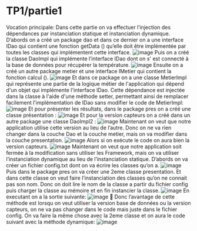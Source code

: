 # TP1/partie1
Vocation principale:
Dans cette partie on  va effectuer  l’injection des dépendances  par instanciation statique et instanciation dynamique.
D’abords on a créé un package dao et dans ce dernier on a une interface IDao qui contient une fonction getData () qu’elle doit être implémentée par toutes les classes qui implémentent cette interface.
![image](https://github.com/baayaouiimane/TP1-Complett/assets/167249908/2dbe974a-20b3-4078-a46f-2ac3e8865cba)
Puis on a créé la classe DaoImpl qui implémente l’interface IDao dont on s' est connecté à la base de données pour récupérer la température.
![image](https://github.com/baayaouiimane/TP1-Complett/assets/167249908/4401bfc7-5f72-4dce-b1b3-9ad3c2de48c5)
Ensuite on a créé un autre package metier et une interface IMetier qui contient la fonction calcul ().
![image](https://github.com/baayaouiimane/TP1-Complett/assets/167249908/c6b6e2f7-5b65-4fb7-8269-cad9c41533e6)
Et dans ce package on a une classe MetierImpl qui représente une partie de la logique métier de l'application qui dépend d'un objet qui implémente l'interface IDao. Cette dépendance est injectée dans la classe à l'aide d'une méthode setter, permettant ainsi de remplacer facilement l'implémentation de IDao sans modifier le code de MetierImpl:
![image](https://github.com/baayaouiimane/TP1-Complett/assets/167249908/5252ff0f-0984-4d36-b973-7af696aa926b)
Et pour présenter les résultats, dans le package pres on a créé une classe présentation :
![image](https://github.com/baayaouiimane/TP1-Complett/assets/167249908/722c2aca-1aaa-4c25-b507-eec8637c6a97)
Et pour la version capteurs on a créé dans un autre package une classe DaoImpl2 :
![image](https://github.com/baayaouiimane/TP1-Complett/assets/167249908/ad2f564c-f6a2-4ea4-a235-c8ae66220b66)
Maintenant on veut que notre application utilise cette version au lieu de l’autre. Donc on ne va rien changer dans la couche Dao et la couche metier, mais on va modifier dans la couche presentation.
![image](https://github.com/baayaouiimane/TP1-Complett/assets/167249908/5299a5db-687e-445e-9c0a-4741dc1e9930)
Alors si on exécute le code on aura bien la version capteurs.
![image](https://github.com/baayaouiimane/TP1-Complett/assets/167249908/24bb648f-f2f2-46da-8df1-4263c75114a9)
Maintenant on veut que notre application soit fermée à la modification sans utiliser les Framework, mais on va utiliser l’instanciation dynamique au lieu de l’instanciation statique.
D’abords on va créer un fichier config.txt dont on va écrire les classes qu’on a.
![image](https://github.com/baayaouiimane/TP1-Complett/assets/167249908/738a7b8a-1eb3-4433-bc3f-ad67358030c4)
 Puis dans le package pres on va créer une 2eme classe presentation. Et dans cette classe on veut faire l’instanciation des classes qu’on ne connait pas son nom.
Donc on doit lire le nom de la classe a partir du fichier config puis charger la classe au mémoire et en fin instancier la classe.
![image](https://github.com/baayaouiimane/TP1-Complett/assets/167249908/5a9b230f-8afb-4483-b848-885563d61c24)
En executant on a la sortie suivante:
![image](https://github.com/baayaouiimane/TP1-Complett/assets/167249908/583402c2-08b9-4463-9812-b6cfa43ad9db)
	Donc l’avantage de cette méthode est lorsqu on veut utiliser la version base de données ou la version capteurs, on ne va pas changer dans le code mais juste dans le fichier config.
On va faire la même chose avec la 2eme classe et on aura le code suivant avec la méthode dynamique:
![image](https://github.com/baayaouiimane/TP1-Complett/assets/167249908/a70b28bb-4916-438c-9cfb-fcb6f19d465c)





























 












